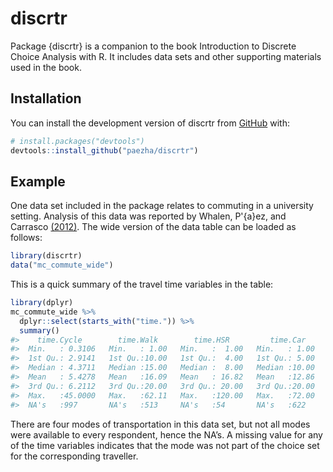 
<!-- README.md is generated from README.Rmd. Please edit that file -->

# discrtr

<!-- badges: start -->
<!-- badges: end -->

Package {discrtr} is a companion to the book Introduction to Discrete
Choice Analysis with R. It includes data sets and other supporting
materials used in the book.

## Installation

You can install the development version of discrtr from
[GitHub](https://github.com/) with:

``` r
# install.packages("devtools")
devtools::install_github("paezha/discrtr")
```

## Example

One data set included in the package relates to commuting in a
university setting. Analysis of this data was reported by Whalen,
P'{a}ez, and Carrasco
[(2012)](https://doi.org/10.1016/j.jtrangeo.2013.06.008). The wide
version of the data table can be loaded as follows:

``` r
library(discrtr)
data("mc_commute_wide")
```

This is a quick summary of the travel time variables in the table:

``` r
library(dplyr)
mc_commute_wide %>% 
  dplyr::select(starts_with("time.")) %>%
  summary()
#>    time.Cycle        time.Walk        time.HSR         time.Car    
#>  Min.   : 0.3106   Min.   : 1.00   Min.   :  1.00   Min.   : 1.00  
#>  1st Qu.: 2.9141   1st Qu.:10.00   1st Qu.:  4.00   1st Qu.: 5.00  
#>  Median : 4.3711   Median :15.00   Median :  8.00   Median :10.00  
#>  Mean   : 5.4278   Mean   :16.09   Mean   : 16.82   Mean   :12.86  
#>  3rd Qu.: 6.2112   3rd Qu.:20.00   3rd Qu.: 20.00   3rd Qu.:20.00  
#>  Max.   :45.0000   Max.   :62.11   Max.   :120.00   Max.   :72.00  
#>  NA's   :997       NA's   :513     NA's   :54       NA's   :622
```

There are four modes of transportation in this data set, but not all
modes were available to every respondent, hence the NA’s. A missing
value for any of the time variables indicates that the mode was not part
of the choice set for the corresponding traveller.
